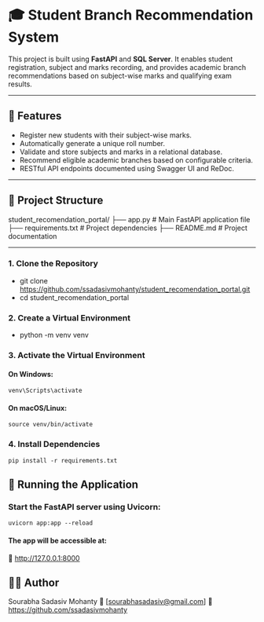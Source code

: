 # 🎓 Student Branch Recommendation System

This project is built using **FastAPI** and **SQL Server**. It enables student registration, subject and marks recording, and provides academic branch recommendations based on subject-wise marks and qualifying exam results.

---

## 🚀 Features

- Register new students with their subject-wise marks.
- Automatically generate a unique roll number.
- Validate and store subjects and marks in a relational database.
- Recommend eligible academic branches based on configurable criteria.
- RESTful API endpoints documented using Swagger UI and ReDoc.

---

## 📁 Project Structure
student_recomendation_portal/
├── app.py              # Main FastAPI application file
├── requirements.txt    # Project dependencies
├── README.md           # Project documentation

---

### 1. Clone the Repository
- git clone https://github.com/ssadasivmohanty/student_recomendation_portal.git
- cd student_recomendation_portal

### 2. Create a Virtual Environment
- python -m venv venv

### 3. Activate the Virtual Environment
#### On Windows:
    venv\Scripts\activate
#### On macOS/Linux:
    source venv/bin/activate

### 4. Install Dependencies
    pip install -r requirements.txt

## 🏁 Running the Application
### Start the FastAPI server using Uvicorn:
    uvicorn app:app --reload

#### The app will be accessible at:
🔗 http://127.0.0.1:8000


## 🧑‍💻 Author
Sourabha Sadasiv Mohanty
📧 [sourabhasadasiv@gmail.com]
🔗 https://github.com/ssadasivmohanty
